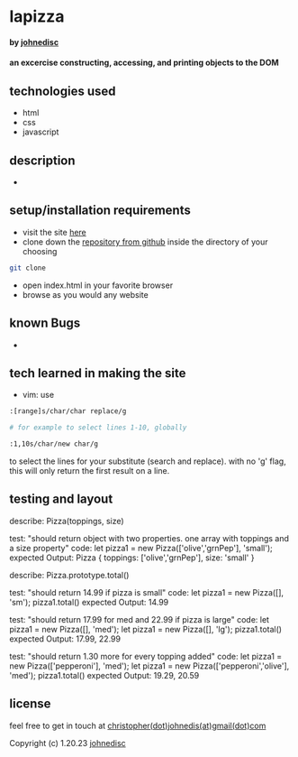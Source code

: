 # lapizza

#### by [johnedisc](https://johnedisc.github.io/portfolio/)

#### an excercise constructing, accessing, and printing objects to the DOM

## technologies used

* html
* css
* javascript

## description

*

## setup/installation requirements

* visit the site [here]()
* clone down the [repository from github]() inside the directory of your choosing
```bash
git clone 
```
* open index.html in your favorite browser
* browse as you would any website

## known Bugs

*

## tech learned in making the site

* vim: use 
```bash
:[range]s/char/char replace/g

# for example to select lines 1-10, globally

:1,10s/char/new char/g
``` 
to select the lines for your substitute (search and replace). with no 'g' flag, this will only return the first result on a line.

## testing and layout

describe: Pizza(toppings, size)

test: "should return object with two properties. one array with toppings and a size property"
code:
let pizza1 = new Pizza(['olive','grnPep'], 'small');
expected Output: Pizza { toppings: ['olive','grnPep'], size: 'small' }

describe: Pizza.prototype.total()

test: "should return 14.99 if pizza is small"
code:
let pizza1 = new Pizza([], 'sm');
pizza1.total()
expected Output: 14.99

test: "should return 17.99 for med and 22.99 if pizza is large"
code:
let pizza1 = new Pizza([], 'med');
let pizza1 = new Pizza([], 'lg');
pizza1.total()
expected Output: 17.99, 22.99

test: "should return 1.30 more for every topping added"
code:
let pizza1 = new Pizza(['pepperoni'], 'med');
let pizza1 = new Pizza(['pepperoni','olive'], 'med');
pizza1.total()
expected Output: 19.29, 20.59

## license

feel free to get in touch at [christopher(dot)johnedis(at)gmail(dot)com](christopher.johnedis@gmail.com)

Copyright (c) 1.20.23 [johnedisc](https://johnedisc.github.io/portfolio/)
